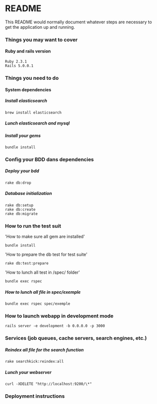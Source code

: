 # README

This README would normally document whatever steps are necessary to get the
application up and running.

### Things you may want to cover
#### Ruby and rails version
    Ruby 2.3.1
    Rails 5.0.0.1

### Things you need to do
#### System dependencies

##### Install elasticsearch

    brew install elasticsearch

##### Lunch elasticsearch and mysql
##### Install your gems

    bundle install

### Config your BDD dans dependencies

##### Deploy your bdd

    rake db:drop

##### Database initialization

    rake db:setup
    rake db:create
    rake db:migrate

### How to run the test suit

'How to make sure all gem are installed'

    bundle install

'How to prepare the db test for test suite'

    rake db:test:prepare

'How to lunch all test in /spec/ folder'

    bundle exec rspec

##### How to lunch all file in spec/exemple

    bundle exec rspec spec/exemple

### How to launch webapp in development mode

    rails server -e development -b 0.0.0.0 -p 3000

### Services (job queues, cache servers, search engines, etc.)

##### Reindex all file for the search function

    rake searchkick:reindex:all
    
##### Lunch your webserver

    curl -XDELETE "http://localhost:9200/\*"

### Deployment instructions
